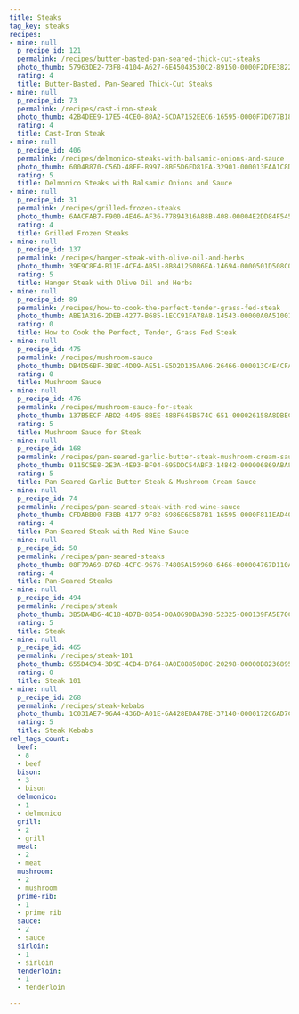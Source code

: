 ```yaml
---
title: Steaks
tag_key: steaks
recipes:
- mine: null
  p_recipe_id: 121
  permalink: /recipes/butter-basted-pan-seared-thick-cut-steaks
  photo_thumb: 57963DE2-73F8-4104-A627-6E45043530C2-89150-0000F2DFE3822090.jpg
  rating: 4
  title: Butter-Basted, Pan-Seared Thick-Cut Steaks
- mine: null
  p_recipe_id: 73
  permalink: /recipes/cast-iron-steak
  photo_thumb: 42B4DEE9-17E5-4CE0-80A2-5CDA7152EEC6-16595-0000F7D077B1846C.jpg
  rating: 4
  title: Cast-Iron Steak
- mine: null
  p_recipe_id: 406
  permalink: /recipes/delmonico-steaks-with-balsamic-onions-and-sauce
  photo_thumb: 6004B870-C56D-48EE-B997-8BE5D6FD81FA-32901-000013EAA1C8DA35.jpg
  rating: 5
  title: Delmonico Steaks with Balsamic Onions and Sauce
- mine: null
  p_recipe_id: 31
  permalink: /recipes/grilled-frozen-steaks
  photo_thumb: 6AACFAB7-F900-4E46-AF36-77B94316A88B-408-00004E2DD84F5458.jpg
  rating: 4
  title: Grilled Frozen Steaks
- mine: null
  p_recipe_id: 137
  permalink: /recipes/hanger-steak-with-olive-oil-and-herbs
  photo_thumb: 39E9C8F4-B11E-4CF4-AB51-8B841250B6EA-14694-0000501D508C01D4.jpg
  rating: 5
  title: Hanger Steak with Olive Oil and Herbs
- mine: null
  p_recipe_id: 89
  permalink: /recipes/how-to-cook-the-perfect-tender-grass-fed-steak
  photo_thumb: ABE1A316-2DEB-4277-B685-1ECC91FA78A8-14543-00000A0A51001070.jpg
  rating: 0
  title: How to Cook the Perfect, Tender, Grass Fed Steak
- mine: null
  p_recipe_id: 475
  permalink: /recipes/mushroom-sauce
  photo_thumb: DB4D56BF-3B8C-4D09-AE51-E5D2D135AA06-26466-000013C4E4CFA120.jpg
  rating: 0
  title: Mushroom Sauce
- mine: null
  p_recipe_id: 476
  permalink: /recipes/mushroom-sauce-for-steak
  photo_thumb: 137B5ECF-ABD2-4495-8BEE-48BF645B574C-651-000026158A8DBECC.jpg
  rating: 5
  title: Mushroom Sauce for Steak
- mine: null
  p_recipe_id: 168
  permalink: /recipes/pan-seared-garlic-butter-steak-mushroom-cream-sauce
  photo_thumb: 0115C5E8-2E3A-4E93-BF04-695DDC54ABF3-14842-000006869ABA8991.jpg
  rating: 5
  title: Pan Seared Garlic Butter Steak & Mushroom Cream Sauce
- mine: null
  p_recipe_id: 74
  permalink: /recipes/pan-seared-steak-with-red-wine-sauce
  photo_thumb: CFDABB00-F3BB-4177-9F82-6986E6E5B7B1-16595-0000F811EAD40BBB.jpg
  rating: 4
  title: Pan-Seared Steak with Red Wine Sauce
- mine: null
  p_recipe_id: 50
  permalink: /recipes/pan-seared-steaks
  photo_thumb: 08F79A69-D76D-4CFC-9676-74805A159960-6466-000004767D110A71.jpg
  rating: 4
  title: Pan-Seared Steaks
- mine: null
  p_recipe_id: 494
  permalink: /recipes/steak
  photo_thumb: 3B5DA4B6-4C18-4D7B-8854-D0A069DBA398-52325-000139FA5E70CF51.jpg
  rating: 5
  title: Steak
- mine: null
  p_recipe_id: 465
  permalink: /recipes/steak-101
  photo_thumb: 655D4C94-3D9E-4CD4-B764-8A0E88850D8C-20298-00000B8236895A85.jpg
  rating: 0
  title: Steak 101
- mine: null
  p_recipe_id: 268
  permalink: /recipes/steak-kebabs
  photo_thumb: 1C031AE7-96A4-436D-A01E-6A428EDA47BE-37140-0000172C6AD7C0FB.jpg
  rating: 5
  title: Steak Kebabs
rel_tags_count:
  beef:
  - 8
  - beef
  bison:
  - 3
  - bison
  delmonico:
  - 1
  - delmonico
  grill:
  - 2
  - grill
  meat:
  - 2
  - meat
  mushroom:
  - 2
  - mushroom
  prime-rib:
  - 1
  - prime rib
  sauce:
  - 2
  - sauce
  sirloin:
  - 1
  - sirloin
  tenderloin:
  - 1
  - tenderloin

---
```

